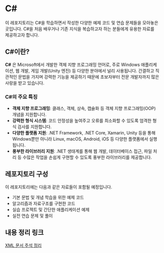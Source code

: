 # C#

이 레포지토리는 C#을 학습하면서 작성한 다양한 예제 코드 및 연습 문제들을 모아놓은 곳입니다. C#을 처음 배우거나 기존 지식을 복습하고자 하는 분들에게 유용한 자료를 제공하고자 합니다.

## C#이란?

**C#** 은 Microsoft에서 개발한 객체 지향 프로그래밍 언어로, 주로 Windows 애플리케이션, 웹 개발, 게임 개발(Unity 엔진) 등 다양한 분야에서 널리 사용됩니다. 간결하고 직관적인 문법을 가지며 강력한 기능을 제공하기 때문에 초보자부터 전문 개발자까지 많은 사랑을 받고 있습니다.

### C#의 주요 특징

- **객체 지향 프로그래밍**: 클래스, 객체, 상속, 캡슐화 등 객체 지향 프로그래밍(OOP) 개념을 지원합니다.
- **강력한 형식 시스템**: 코드 안정성을 높여주고 오류를 최소화할 수 있도록 엄격한 형식 검사를 지원합니다.
- **다양한 플랫폼 지원**: .NET Framework, .NET Core, Xamarin, Unity 등을 통해 Windows뿐만 아니라 Linux, macOS, Android, iOS 등 다양한 플랫폼에서 실행됩니다.
- **풍부한 라이브러리 지원**: .NET 생태계를 통해 웹 개발, 데이터베이스 접근, 파일 처리 등 수많은 작업을 손쉽게 구현할 수 있도록 풍부한 라이브러리를 제공합니다.

## 레포지토리 구성

이 레포지토리에는 다음과 같은 자료들이 포함될 예정입니다.

- 기본 문법 및 개념 학습을 위한 예제 코드
- 알고리즘과 자료구조를 구현한 코드
- 실습 프로젝트 및 간단한 애플리케이션 예제
- 실전 연습 문제 및 풀이

## 내용 정리 링크

[XML 문서 주석 정리](./xml-doc-comments.md)
